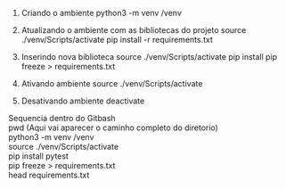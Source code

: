 1) Criando o ambiente
python3 -m venv <caminho completo do diretorio>/venv

2) Atualizando o ambiente com as bibliotecas do projeto
source ./venv/Scripts/activate
pip install -r requirements.txt

3) Inserindo nova biblioteca
source ./venv/Scripts/activate
pip install <biblioteca>
pip freeze > requirements.txt

4) Ativando ambiente
source ./venv/Scripts/activate

5) Desativando ambiente
deactivate

Sequencia dentro do Gitbash  
pwd (Aqui vai aparecer o caminho completo do diretorio)  
python3 -m venv <caminho completo do diretorio>/venv  
source ./venv/Scripts/activate  
pip install pytest  
pip freeze > requirements.txt  
head requirements.txt  
